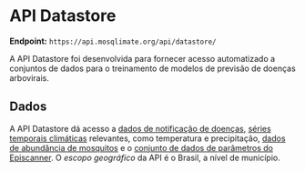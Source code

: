 # API Datastore
**Endpoint:**
`https://api.mosqlimate.org/api/datastore/`

A API Datastore foi desenvolvida para fornecer acesso automatizado a conjuntos de dados para o treinamento de modelos de previsão de doenças arbovirais.

## Dados
A API Datastore dá acesso a [dados de notificação de doenças](/docs/datastore/GET/infodengue), [séries temporais climáticas](/docs/datastore/GET/climate) relevantes, como temperatura e precipitação, [dados de abundância de mosquitos](/docs/datastore/GET/mosquito) e o [conjunto de dados de parâmetros do Episcanner](/docs/datastore/GET/episcanner). O *escopo geográfico* da API é o Brasil, a nível de município.
